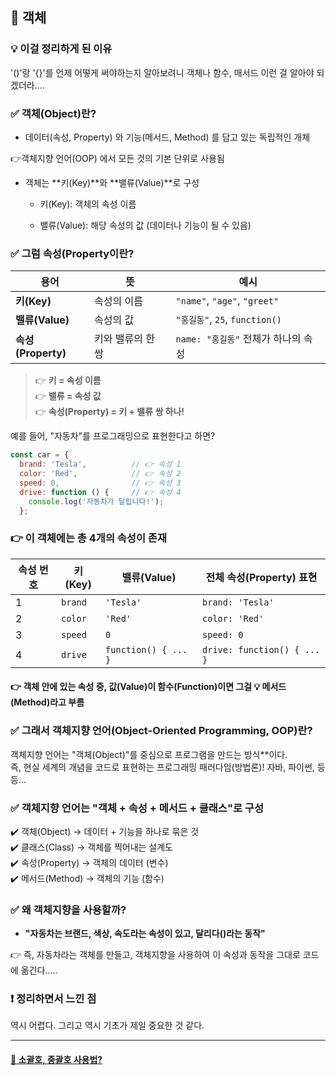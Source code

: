## 🚀 객체

### 💡 이걸 정리하게 된 이유

'()'랑 '{}'를 언제 어떻게 써야하는지 알아보려니 객체나 함수, 매서드 이런 걸 알아야 되겠더라....

###

### ✅ 객체(Object)란?

- 데이터(속성, Property) 와 기능(메서드, Method) 를 담고 있는 독립적인 개체

👉객체지향 언어(OOP) 에서 모든 것의 기본 단위로 사용됨

- 객체는 **키(Key)**와 **밸류(Value)**로 구성

  - 키(Key): 객체의 속성 이름

  - 밸류(Value): 해당 속성의 값 (데이터나 기능이 될 수 있음)

### ✅ 그럼 속성(Property이란?

| 용어               | 뜻                | 예시                                |
| ------------------ | ----------------- | ----------------------------------- |
| **키(Key)**        | 속성의 이름       | `"name"`, `"age"`, `"greet"`        |
| **밸류(Value)**    | 속성의 값         | `"홍길동"`, `25`, `function()`      |
| **속성(Property)** | 키와 밸류의 한 쌍 | `name: "홍길동"` 전체가 하나의 속성 |

> 👉 **키 = 속성 이름**  
> 👉 **밸류 = 속성 값**  
> 👉 **속성(Property) = 키 + 밸류 쌍 하나!**

예를 들어, "자동차"를 프로그래밍으로 표현한다고 하면?

```javascript
const car = {
  brand: 'Tesla',          // 👉 속성 1
  color: 'Red',            // 👉 속성 2
  speed: 0,                // 👉 속성 3
  drive: function () {     // 👉 속성 4
    console.log('자동차가 달립니다!');
  };
```

### 👉 이 객체에는 총 **4개의 속성**이 존재

| 속성 번호 | 키(Key) | 밸류(Value)          | 전체 속성(Property) 표현    |
| --------- | ------- | -------------------- | --------------------------- |
| 1         | `brand` | `'Tesla'`            | `brand: 'Tesla'`            |
| 2         | `color` | `'Red'`              | `color: 'Red'`              |
| 3         | `speed` | `0`                  | `speed: 0`                  |
| 4         | `drive` | `function() { ... }` | `drive: function() { ... }` |

#### 👉 객체 안에 있는 속성 중, 값(Value)이 함수(Function)이면 그걸 💡 메서드(Method)라고 부름

### ✅ 그래서 객체지향 언어(Object-Oriented Programming, OOP)란?

객체지향 언어는 "객체(Object)"를 중심으로 프로그램을 만드는 방식\*\*이다.  
즉, 현실 세계의 개념을 코드로 표현하는 프로그래밍 패러다임(방법론)!
자바, 파이썬, 등등...

###

### ✅ 객체지향 언어는 "객체 + 속성 + 메서드 + 클래스"로 구성

✔️ 객체(Object) → 데이터 + 기능을 하나로 묶은 것<br>
✔️ 클래스(Class) → 객체를 찍어내는 설계도<br>
✔️ 속성(Property) → 객체의 데이터 (변수)<br>
✔️ 메서드(Method) → 객체의 기능 (함수)<br>

### ✅ 왜 객체지향을 사용할까?

- **"자동차는 브랜드, 색상, 속도라는 속성이 있고, 달리다()라는 동작"**

👉 즉, 자동차라는 객체를 만들고, 객체지향을 사용하여 이 속성과 동작을 그대로 코드에 옮긴다.....

### ❗ 정리하면서 느낀 점

역시 어렵다. 그리고 역시 기초가 제일 중요한 것 같다.

---

#### [📂 소괄호, 중괄호 사용법?](./parentheses.md)
